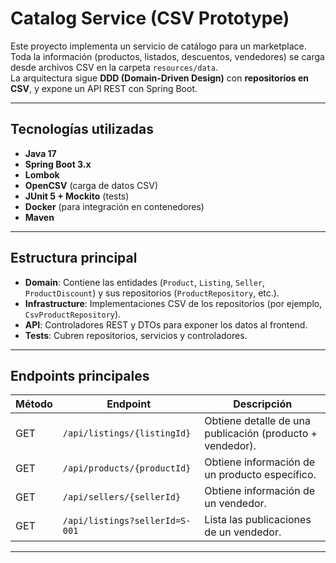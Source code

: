# Catalog Service (CSV Prototype)

Este proyecto implementa un servicio de catálogo para un marketplace. Toda la información (productos, listados, descuentos, vendedores) se carga desde archivos CSV en la carpeta `resources/data`.  
La arquitectura sigue **DDD (Domain-Driven Design)** con **repositorios en CSV**, y expone un API REST con Spring Boot.

---

## **Tecnologías utilizadas**
- **Java 17**
- **Spring Boot 3.x**
- **Lombok**
- **OpenCSV** (carga de datos CSV)
- **JUnit 5 + Mockito** (tests)
- **Docker** (para integración en contenedores)
- **Maven**

---

## **Estructura principal**
- **Domain**: Contiene las entidades (`Product`, `Listing`, `Seller`, `ProductDiscount`) y sus repositorios (`ProductRepository`, etc.).
- **Infrastructure**: Implementaciones CSV de los repositorios (por ejemplo, `CsvProductRepository`).
- **API**: Controladores REST y DTOs para exponer los datos al frontend.
- **Tests**: Cubren repositorios, servicios y controladores.

---

## **Endpoints principales**

| Método | Endpoint                            | Descripción                                        |
|--------|-------------------------------------|----------------------------------------------------|
| GET    | `/api/listings/{listingId}`         | Obtiene detalle de una publicación (producto + vendedor). |
| GET    | `/api/products/{productId}`         | Obtiene información de un producto específico.     |
| GET    | `/api/sellers/{sellerId}`           | Obtiene información de un vendedor.                |
| GET    | `/api/listings?sellerId=S-001`      | Lista las publicaciones de un vendedor.            |

---

